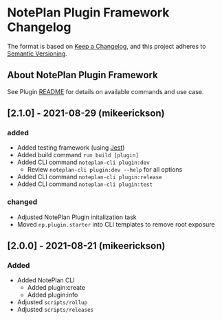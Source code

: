# NotePlan Plugin Framework Changelog

The format is based on [Keep a Changelog](https://keepachangelog.com/en/1.0.0/),
and this project adheres to [Semantic Versioning](https://semver.org/spec/v2.0.0.html).

## About NotePlan Plugin Framework

See Plugin [README](https://github.com/NotePlan/plugins/blob/main/README.md) for details on available commands and use case.

## [2.1.0] - 2021-08-29 (mikeerickson)

### added
- Added testing framework (using [Jest](https://jestjs.io/))
- Added build command `run build [plugin]`
- Added CLI command `noteplan-cli plugin:dev`
  - Review `noteplan-cli plugin:dev --help` for all options
- Added CLI command `noteplan-cli plugin:release`
- Added CLI command `noteplan-cli plugin:test`

### changed
- Adjusted NotePlan Plugin initalization task
- Moved `np.plugin.starter` into CLI templates to remove root exposure

## [2.0.0] - 2021-08-21 (mikeerickson)

### Added
- Added NotePlan CLI
  - Added plugin:create
  - Added plugin:info
- Adjusted `scripts/rollup`
- Adjusted `scripts/releases`
